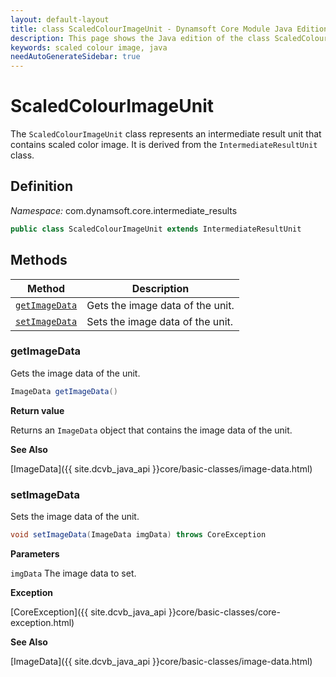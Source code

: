 ```yaml
---
layout: default-layout
title: class ScaledColourImageUnit - Dynamsoft Core Module Java Edition API Reference
description: This page shows the Java edition of the class ScaledColourImageUnit in Dynamsoft Core Module.
keywords: scaled colour image, java
needAutoGenerateSidebar: true
---
```


# ScaledColourImageUnit

The `ScaledColourImageUnit` class represents an intermediate result unit that contains scaled  color image. It is derived from the `IntermediateResultUnit` class.

## Definition

*Namespace:* com.dynamsoft.core.intermediate_results

```java
public class ScaledColourImageUnit extends IntermediateResultUnit
```

## Methods

| Method               | Description |
|----------------------|-------------|
| [`getImageData`](#getimagedata) | Gets the image data of the unit.|
| [`setImageData`](#setimagedata) | Sets the image data of the unit. |

### getImageData

Gets the image data of the unit.

```java
ImageData getImageData()
```

**Return value**

Returns an `ImageData` object that contains the image data of the unit.

**See Also**

[ImageData]({{ site.dcvb_java_api }}core/basic-classes/image-data.html)

### setImageData

Sets the image data of the unit.

```java
void setImageData(ImageData imgData) throws CoreException
```

**Parameters**

`imgData` The image data to set.

**Exception**

[CoreException]({{ site.dcvb_java_api }}core/basic-classes/core-exception.html)

**See Also**

[ImageData]({{ site.dcvb_java_api }}core/basic-classes/image-data.html)
